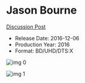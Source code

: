 # Jason Bourne

[Discussion Post](https://www.avsforum.com/threads/bass-eq-for-filtered-movies.2995212/post-59538818)

* Release Date: 2016-12-06
* Production Year: 2016
* Format: BD/UHD/DTS:X

![img 0](https://i.imgur.com/hz9K61R.jpg)

![img 1](https://i.imgur.com/VID152s.png)

